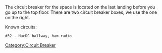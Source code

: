 The circuit breaker for the space is located on the last landing before
you go up to the top floor. There are two circuit breaker boxes, we use
the one on the right.

Known circuits:

`#32 - HacDC hallway, ham radio`

[Category:Circuit Breaker](Category:Circuit_Breaker "wikilink")
